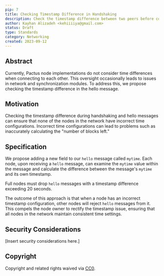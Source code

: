 ```yaml
---
pip: 7
title: Checking Timestamp Difference in Handshaking
description: Check the timestamp difference between two peers before connecting to the network.
author: Kayhan Alizadeh <kehiiiiya@gmail.com>
status: Draft
type: Standards
category: Networking
created: 2023-09-12
---
```


## Abstract

Currently, Pactus node implementations do not consider time differences when connecting to each other. This oversight occasionally leads to issues in network and synchronization modules. To address this, we propose checking the timestamp difference in the hello message.

## Motivation

Checking the timestamp difference during handshaking and hello messages can ensure that none of the nodes in the network have incorrect time configurations. Incorrect time configurations can lead to problems such as inaccurately calculating the "number of blocks left."

## Specification

We propose adding a new field to our `hello` message called `mytime`. Each node, upon receiving a `hello` message, can examine the `mytime` value within the message and calculate the difference between the message's `mytime` and its own timestamp.

Full nodes must drop `hello` messages with a timestamp difference exceeding 20 seconds.

The outcome of this approach is that when a node has an incorrect timestamp configuration, other nodes will reject `hello` messages from it. This compels the node owner to rectify the timestamp issue, ensuring that all nodes in the network maintain consistent time settings.

## Security Considerations

[Insert security considerations here.]

## Copyright

Copyright and related rights waived via [CC0](../LICENSE).
